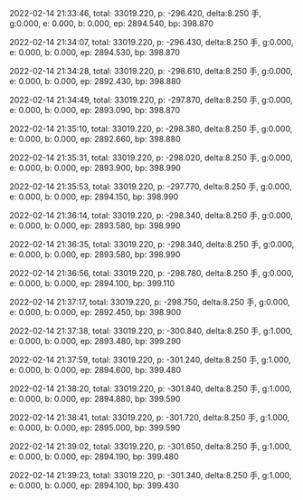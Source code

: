 2022-02-14 21:33:46, total: 33019.220, p: -296.420, delta:8.250 手, g:0.000, e: 0.000, b: 0.000, ep: 2894.540, bp: 398.870

2022-02-14 21:34:07, total: 33019.220, p: -296.430, delta:8.250 手, g:0.000, e: 0.000, b: 0.000, ep: 2894.530, bp: 398.870

2022-02-14 21:34:28, total: 33019.220, p: -298.610, delta:8.250 手, g:0.000, e: 0.000, b: 0.000, ep: 2892.430, bp: 398.880

2022-02-14 21:34:49, total: 33019.220, p: -297.870, delta:8.250 手, g:0.000, e: 0.000, b: 0.000, ep: 2893.090, bp: 398.870

2022-02-14 21:35:10, total: 33019.220, p: -298.380, delta:8.250 手, g:0.000, e: 0.000, b: 0.000, ep: 2892.660, bp: 398.880

2022-02-14 21:35:31, total: 33019.220, p: -298.020, delta:8.250 手, g:0.000, e: 0.000, b: 0.000, ep: 2893.900, bp: 398.990

2022-02-14 21:35:53, total: 33019.220, p: -297.770, delta:8.250 手, g:0.000, e: 0.000, b: 0.000, ep: 2894.150, bp: 398.990

2022-02-14 21:36:14, total: 33019.220, p: -298.340, delta:8.250 手, g:0.000, e: 0.000, b: 0.000, ep: 2893.580, bp: 398.990

2022-02-14 21:36:35, total: 33019.220, p: -298.340, delta:8.250 手, g:0.000, e: 0.000, b: 0.000, ep: 2893.580, bp: 398.990

2022-02-14 21:36:56, total: 33019.220, p: -298.780, delta:8.250 手, g:0.000, e: 0.000, b: 0.000, ep: 2894.100, bp: 399.110

2022-02-14 21:37:17, total: 33019.220, p: -298.750, delta:8.250 手, g:0.000, e: 0.000, b: 0.000, ep: 2892.450, bp: 398.900

2022-02-14 21:37:38, total: 33019.220, p: -300.840, delta:8.250 手, g:1.000, e: 0.000, b: 0.000, ep: 2893.480, bp: 399.290

2022-02-14 21:37:59, total: 33019.220, p: -301.240, delta:8.250 手, g:1.000, e: 0.000, b: 0.000, ep: 2894.600, bp: 399.480

2022-02-14 21:38:20, total: 33019.220, p: -301.840, delta:8.250 手, g:1.000, e: 0.000, b: 0.000, ep: 2894.880, bp: 399.590

2022-02-14 21:38:41, total: 33019.220, p: -301.720, delta:8.250 手, g:1.000, e: 0.000, b: 0.000, ep: 2895.000, bp: 399.590

2022-02-14 21:39:02, total: 33019.220, p: -301.650, delta:8.250 手, g:1.000, e: 0.000, b: 0.000, ep: 2894.190, bp: 399.480

2022-02-14 21:39:23, total: 33019.220, p: -301.340, delta:8.250 手, g:1.000, e: 0.000, b: 0.000, ep: 2894.100, bp: 399.430